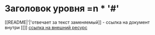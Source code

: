 

# Заголовок уровня =n * '#'


[[README|'|'отвечает за текст заменяемый]] - ссылка на документ внутри [[]]
[ссылка на внешний ресурс](https://habr.com/ru/companies/inpglobal/articles/722792/)


